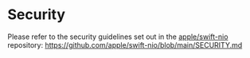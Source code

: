 # Security

Please refer to the security guidelines set out in the
[apple/swift-nio](https://github.com/apple/swift-nio) repository:
<https://github.com/apple/swift-nio/blob/main/SECURITY.md>
